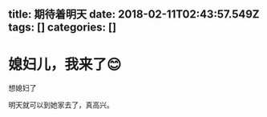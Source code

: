 title: 期待着明天
date: 2018-02-11T02:43:57.549Z
tags: []
categories: []
---
# 媳妇儿，我来了😊
<p>想媳妇了</p>
<p>明天就可以到她家去了，真高兴。</p>

